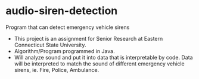 # audio-siren-detection
Program that can detect emergency vehicle sirens

- This project is an assignment for Senior Research at Eastern Connecticut State University.
- Algorithm/Program programmed in Java.
- Will analyze sound and put it into data that is interpretable by code. Data will be interpreted to match the sound of different emergency vehicle sirens, ie. Fire, Police, Ambulance.
